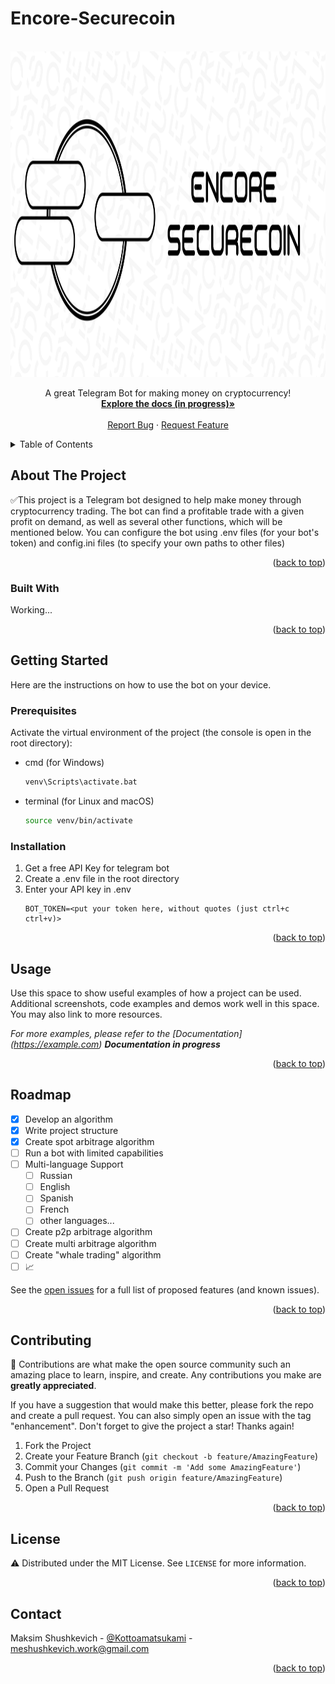 # Encore-Securecoin

[//]: # (The README was prepared using the repository: https://github.com/othneildrew/Best-README-Template)

<br />
<div align="center">
  <a href="https://github.com/kottoamatsukami/Encore-Securecoin">
    <img src="data/img/logo.png" alt="Logo" width="1250" height="521">
  </a>
  <p align="center">
    A great Telegram Bot for making money on cryptocurrency!
    <br />
    <a href="https://github.com/kottoamatsukami/Encore-Securecoin"><strong>Explore the docs (in progress)»</strong></a>
    <br />
    <br />
    <a href="https://github.com/kottoamatsukami/Encore-Securecoin/issues">Report Bug</a>
    ·
    <a href="https://github.com/kottoamatsukami/Encore-Securecoin/issues">Request Feature</a>
  </p>
</div>



<details>
  <summary>Table of Contents</summary>
  <ol>
    <li>
      <a href="#about-the-project">About The Project</a>
      <ul>
        <li><a href="#built-with">Built With</a></li>
      </ul>
    </li>
    <li>
      <a href="#getting-started">Getting Started</a>
      <ul>
        <li><a href="#prerequisites">Prerequisites</a></li>
        <li><a href="#installation">Installation</a></li>
      </ul>
    </li>
    <li><a href="#usage">Usage</a></li>
    <li><a href="#roadmap">Roadmap</a></li>
    <li><a href="#contributing">Contributing</a></li>
    <li><a href="#license">License</a></li>
    <li><a href="#contact">Contact</a></li>
  </ol>
</details>



<!-- ABOUT THE PROJECT -->
## About The Project

✅This project is a Telegram bot designed to help make money through cryptocurrency trading. The bot can find a profitable trade with a given profit on demand, as well as several other functions, which will be mentioned below. You can configure the bot using .env files (for your bot's token) and config.ini files (to specify your own paths to other files)

<p align="right">(<a href="#readme-top">back to top</a>)</p>



### Built With

Working...

<p align="right">(<a href="#readme-top">back to top</a>)</p>



<!-- GETTING STARTED -->
## Getting Started

Here are the instructions on how to use the bot on your device.

### Prerequisites

Activate the virtual environment of the project (the console is open in the root directory):
* cmd (for Windows)
  ```sh
  venv\Scripts\activate.bat
  ```
* terminal (for Linux and macOS)
  ```sh
  source venv/bin/activate
  ```
### Installation

1. Get a free API Key for telegram bot
2. Create a .env file in the root directory
3. Enter your API key in .env
   ```
   BOT_TOKEN=<put your token here, without quotes (just ctrl+c ctrl+v)>
   ```
<p align="right">(<a href="#readme-top">back to top</a>)</p>



<!-- USAGE EXAMPLES -->
## Usage

Use this space to show useful examples of how a project can be used. Additional screenshots, code examples and demos work well in this space. You may also link to more resources.

_For more examples, please refer to the [Documentation] (https://example.com) **Documentation in progress**_

<p align="right">(<a href="#readme-top">back to top</a>)</p>



<!-- ROADMAP -->
## Roadmap
- [x] Develop an algorithm
- [x] Write project structure
- [x] Create spot arbitrage algorithm
- [ ] Run a bot with limited capabilities
- [ ] Multi-language Support
    - [ ] Russian
    - [ ] English
    - [ ] Spanish
    - [ ] French
    - [ ] other languages...
- [ ] Create p2p arbitrage algorithm
- [ ] Create multi arbitrage algorithm
- [ ] Create "whale trading" algorithm
- [ ] 📈

See the [open issues](https://github.com/kottoamatsukami/Encore-Securecoin/issues) for a full list of proposed features (and known issues).

<p align="right">(<a href="#readme-top">back to top</a>)</p>



<!-- CONTRIBUTING -->
## Contributing

🍪 Contributions are what make the open source community such an amazing place to learn, inspire, and create. Any contributions you make are **greatly appreciated**.

If you have a suggestion that would make this better, please fork the repo and create a pull request. You can also simply open an issue with the tag "enhancement".
Don't forget to give the project a star! Thanks again!

1. Fork the Project
2. Create your Feature Branch (`git checkout -b feature/AmazingFeature`)
3. Commit your Changes (`git commit -m 'Add some AmazingFeature'`)
4. Push to the Branch (`git push origin feature/AmazingFeature`)
5. Open a Pull Request

<p align="right">(<a href="#readme-top">back to top</a>)</p>



<!-- LICENSE -->
## License

⚠ Distributed under the MIT License. See `LICENSE` for more information.

<p align="right">(<a href="#readme-top">back to top</a>)</p>


<!-- CONTACT -->
## Contact

Maksim Shushkevich - [@Kottoamatsukami](https://t.me/Kottoamatsukami) - meshushkevich.work@gmail.com

<p align="right">(<a href="#readme-top">back to top</a>)</p>